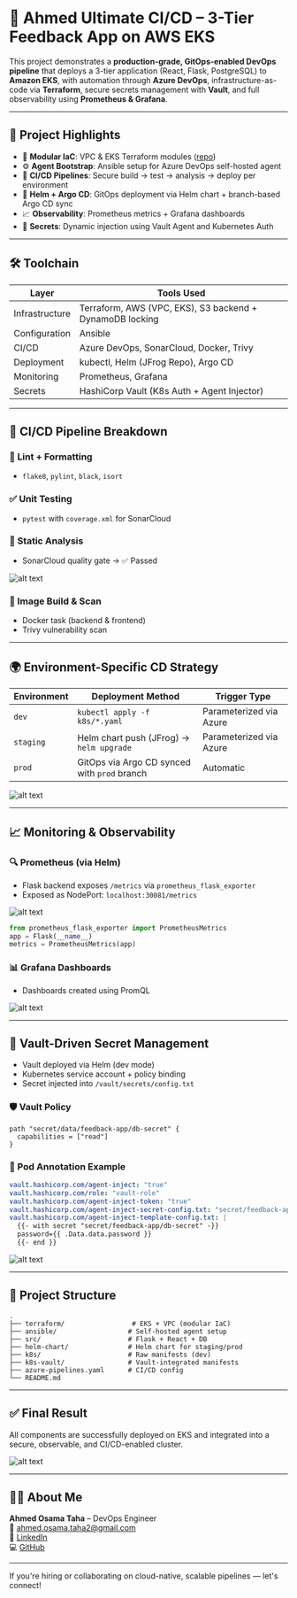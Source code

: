 # 🚀 Ahmed Ultimate CI/CD – 3-Tier Feedback App on AWS EKS

This project demonstrates a **production-grade, GitOps-enabled DevOps pipeline** that deploys a 3-tier application (React, Flask, PostgreSQL) to **Amazon EKS**, with automation through **Azure DevOps**, infrastructure-as-code via **Terraform**, secure secrets management with **Vault**, and full observability using **Prometheus & Grafana**.

---

## 🧱 Project Highlights

- 🧩 **Modular IaC**: VPC & EKS Terraform modules ([repo](https://github.com/Ahmed-Osama-Taha/EKS-VPC-Terraform-Modules.git))
- ⚙️ **Agent Bootstrap**: Ansible setup for Azure DevOps self-hosted agent
- 🧪 **CI/CD Pipelines**: Secure build → test → analysis → deploy per environment
- 🚀 **Helm + Argo CD**: GitOps deployment via Helm chart + branch-based Argo CD sync
- 📈 **Observability**: Prometheus metrics + Grafana dashboards
- 🔐 **Secrets**: Dynamic injection using Vault Agent and Kubernetes Auth

---

## 🛠️ Toolchain

| Layer            | Tools Used                                                        |
|------------------|-------------------------------------------------------------------|
| Infrastructure   | Terraform, AWS (VPC, EKS), S3 backend + DynamoDB locking         |
| Configuration    | Ansible                                                           |
| CI/CD            | Azure DevOps, SonarCloud, Docker, Trivy                           |
| Deployment       | kubectl, Helm (JFrog Repo), Argo CD                               |
| Monitoring       | Prometheus, Grafana                                               |
| Secrets          | HashiCorp Vault (K8s Auth + Agent Injector)                      |

---

## 🔁 CI/CD Pipeline Breakdown

### 🧹 Lint + Formatting
- `flake8`, `pylint`, `black`, `isort`

### ✅ Unit Testing
- `pytest` with `coverage.xml` for SonarCloud

### 🧪 Static Analysis
- SonarCloud quality gate → ✅ Passed 

![alt text](image-1.png)


### 🐳 Image Build & Scan
- Docker task (backend & frontend)
- Trivy vulnerability scan

---

## 🌍 Environment-Specific CD Strategy

| Environment | Deployment Method                           | Trigger Type             |
|-------------|----------------------------------------------|--------------------------|
| `dev`       | `kubectl apply -f k8s/*.yaml`                | Parameterized via Azure  |
| `staging`   | Helm chart push (JFrog) → `helm upgrade`     | Parameterized via Azure  |
| `prod`      | GitOps via Argo CD synced with `prod` branch | Automatic                |


![alt text](image.png)

---

## 📈 Monitoring & Observability

### 🔍 Prometheus (via Helm)
- Flask backend exposes `/metrics` via `prometheus_flask_exporter`
- Exposed as NodePort: `localhost:30081/metrics`


![alt text](image-2.png)


```python
from prometheus_flask_exporter import PrometheusMetrics
app = Flask(__name__)
metrics = PrometheusMetrics(app)
```

### 📊 Grafana Dashboards
- Dashboards created using PromQL  

![alt text](image-3.png)

---

## 🔐 Vault-Driven Secret Management

- Vault deployed via Helm (dev mode)
- Kubernetes service account + policy binding
- Secret injected into `/vault/secrets/config.txt`

### 🛡️ Vault Policy
```hcl
path "secret/data/feedback-app/db-secret" {
  capabilities = ["read"]
}
```

### 🔐 Pod Annotation Example
```yaml
vault.hashicorp.com/agent-inject: "true"
vault.hashicorp.com/role: "vault-role"
vault.hashicorp.com/agent-inject-token: "true"
vault.hashicorp.com/agent-inject-secret-config.txt: "secret/feedback-app/db-secret"
vault.hashicorp.com/agent-inject-template-config.txt: |
  {{- with secret "secret/feedback-app/db-secret" -}}
  password={{ .Data.data.password }}
  {{- end }}
```

![alt text](image-4.png)


---

## 🧩 Project Structure

```
.
├── terraform/                 # EKS + VPC (modular IaC)
├── ansible/                  # Self-hosted agent setup
├── src/                      # Flask + React + DB
├── helm-chart/               # Helm chart for staging/prod
├── k8s/                      # Raw manifests (dev)
├── k8s-vault/                # Vault-integrated manifests
├── azure-pipelines.yaml      # CI/CD config
└── README.md
```

---
## ✅ Final Result

All components are successfully deployed on EKS and integrated into a secure, observable, and CI/CD-enabled cluster.

![alt text](image-5.png)


---

## 👨‍💻 About Me

**Ahmed Osama Taha** – DevOps Engineer  
📧 ahmed.osama.taha2@gmail.com  
🔗 [LinkedIn](https://www.linkedin.com/in/ahmedosamataha)  
💻 [GitHub](https://github.com/Ahmed-Osama-Taha)

---

If you're hiring or collaborating on cloud-native, scalable pipelines — let's connect!
